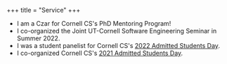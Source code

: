 +++
title = "Service"
+++

- I am a Czar for Cornell CS's PhD Mentoring Program!
- I co-organized the Joint UT-Cornell Software Engineering Seminar in Summer 2022.
- I was a student panelist for Cornell CS's [2022 Admitted Students Day]("https://www.cs.cornell.edu/projects/phdvisit/").
- I co-organized Cornell CS's [2021 Admitted Students Day]("https://www.cs.cornell.edu/projects/phdvisit/").
